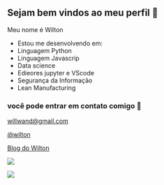 ## Sejam bem vindos ao meu perfil 💙

Meu nome é Wilton
- Estou me desenvolvendo em:
 - Linguagem Python
 - Linguagem Javascrip
 - Data science
 - Edieores jupyter e VScode
 - Segurança da Informação
 - Lean Manufacturing

### você pode entrar em contato comigo 📧

willwand@gmail.com

[@wilton](https://x.com/wiltoncabral)

[Blog do Wilton](https://wilton01.blogspot.com/)

![](https://media.tenor.com/FUPAM32pcXEAAAAM/waves.gif) 

![](https://media.tenor.com/g9WRGLK3JSwAAAAM/dog-happy-dog.gif)


<!---
Wilton-Cabral/Wilton-Cabral is a ✨ special ✨ repository because its `README.md` (this file) appears on your GitHub profile.
You can click the Preview link to take a look at your changes.
--->
